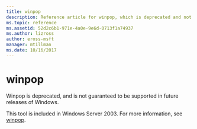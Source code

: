 ```yaml
---
title: winpop
description: Reference article for winpop, which is deprecated and not guaranteed to be supported in future releases of Windows.
ms.topic: reference
ms.assetid: 52d2c6b1-971e-4a0e-9e6d-0713f1a74937
ms.author: lizross
author: eross-msft
manager: mtillman
ms.date: 10/16/2017
---
```


# winpop



Winpop is deprecated, and is not guaranteed to be supported in future releases of Windows.

This tool is included in Windows Server 2003. For more information, see [winpop](/previous-versions/orphan-topics/ws.10/cc772824(v=ws.10)).
